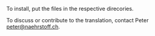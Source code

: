 To install, put the files in the respective direcories.

To discuss or contribute to the translation, contact Peter <peter@naehrstoff.ch>.